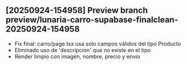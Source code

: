 ## [20250924-154958] Preview branch preview/lunaria-carro-supabase-finalclean-20250924-154958

- Fix final: carro/page.tsx usa solo campos válidos del tipo Producto
- Eliminado uso de 'descripcion' que no existe en el tipo
- Render limpio con imagen, nombre, precio y envío

